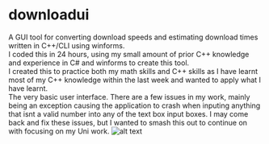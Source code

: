 # downloadui
A GUI tool for converting download speeds and estimating download times written in C++/CLI using winforms.
<br />
I coded this in 24 hours, using my small amount of prior C++ knowledge and experience in C# and winforms to create this tool.
<br />
I created this to practice both my math skills and C++ skills as I have learnt most of my C++ knowledge within the last week and wanted to apply what I have learnt.
<br />
The very basic user interface. There are a few issues in my work, mainly being an exception causing the application to crash when inputing anything that isnt a valid number into any of the text box input boxes. I may come back and fix these issues, but I wanted to smash this out to continue on with focusing on my Uni work.
![alt text](https://cdn.discordapp.com/attachments/1135564406143582210/1137050216642650233/UI.png)
